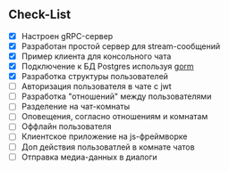 ## Check-List
- [x] Настроен gRPC-сервер
- [x] Разработан простой сервер для stream-сообщений
- [x] Пример клиента для консольного чата
- [x] Подключение к БД Postgres используя [gorm](gorm.io)
- [x] Разработка структуры пользователей
- [ ] Авторизация пользователя в чате с jwt
- [ ] Разработка "отношений" между пользователями
- [ ] Разделение на чат-комнаты
- [ ] Оповещения, согласно отношениям и комнатам
- [ ] Оффлайн пользователя
- [ ] Клиентское приложение на js-фреймворке
- [ ] Доп действия пользоватлей в комнате чатов
- [ ] Отправка медиа-данных в диалоги